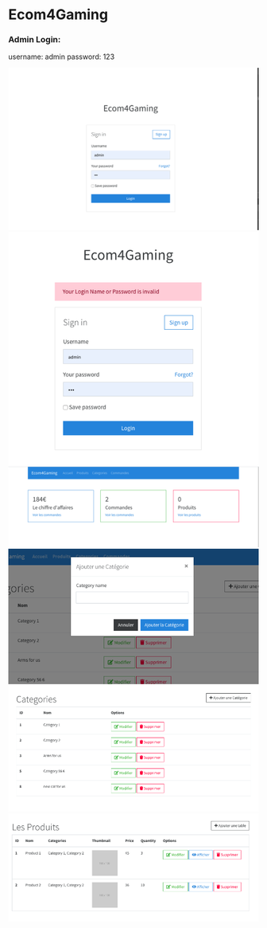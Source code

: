 # Ecom4Gaming

### Admin Login:

username: admin
password: 123

![1](./screenshots/login1.png)
![2](./screenshots/login2.png)
![3](./screenshots/admin-home.png)
![4](./screenshots/categories1.png)
![5](./screenshots/categories2.png)
![6](./screenshots/products1.png)